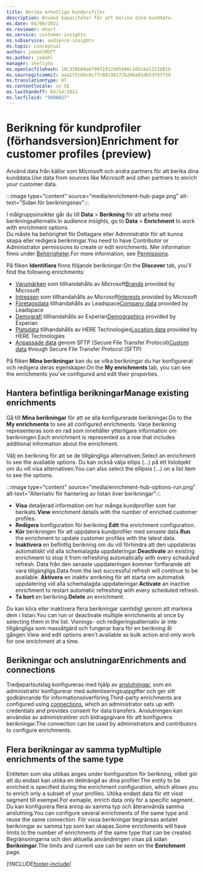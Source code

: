 ```yaml
---
title: Berika enhetliga kundprofiler
description: Använd kapaciteter för att berika dina kunddata.
ms.date: 04/09/2021
ms.reviewer: mhart
ms.service: customer-insights
ms.subservice: audience-insights
ms.topic: conceptual
author: jodahlMSFT
ms.author: jodahl
manager: shellyha
ms.openlocfilehash: 10c338b89a6f9971912d05986c105cba1221b01b
ms.sourcegitcommit: aaa275c60c0c77c88196277b266a91d653f8f759
ms.translationtype: HT
ms.contentlocale: sv-SE
ms.lasthandoff: 04/14/2021
ms.locfileid: "5896027"
---
```

# <a name="enrichment-for-customer-profiles-preview"></a><span data-ttu-id="a1031-103">Berikning för kundprofiler (förhandsversion)</span><span class="sxs-lookup"><span data-stu-id="a1031-103">Enrichment for customer profiles (preview)</span></span>

<span data-ttu-id="a1031-104">Använd data från källor som Microsoft och andra partners för att berika dina kunddata.</span><span class="sxs-lookup"><span data-stu-id="a1031-104">Use data from sources like Microsoft and other partners to enrich your customer data.</span></span>

:::image type="content" source="media/enrichment-hub-page.png" alt-text="Sidan för berikningsnav":::

<span data-ttu-id="a1031-106">I målgruppsinsikter går du till **Data** > **Berikning** för att arbeta med berikningsalternativ.</span><span class="sxs-lookup"><span data-stu-id="a1031-106">In audience insights, go to **Data** > **Enrichment** to work with enrichment options.</span></span>    
<span data-ttu-id="a1031-107">Du måste ha behörighet för Deltagare eller Administratör för att kunna skapa eller redigera berikningar.</span><span class="sxs-lookup"><span data-stu-id="a1031-107">You need to have Contributor or Administrator permissions to create or edit enrichments.</span></span> <span data-ttu-id="a1031-108">Mer information finns under [Behörigheter](permissions.md).</span><span class="sxs-lookup"><span data-stu-id="a1031-108">For more information, see [Permissions](permissions.md).</span></span>

<span data-ttu-id="a1031-109">På fliken **Identifiera** finns följande berikningar:</span><span class="sxs-lookup"><span data-stu-id="a1031-109">On the **Discover** tab, you'll find the following enrichments:</span></span>

- <span data-ttu-id="a1031-110">[Varumärken](enrichment-microsoft.md) som tillhandahålls av Microsoft</span><span class="sxs-lookup"><span data-stu-id="a1031-110">[Brands](enrichment-microsoft.md) provided by Microsoft</span></span>
- <span data-ttu-id="a1031-111">[Intressen](enrichment-microsoft.md) som tillhandahålls av Microsoft</span><span class="sxs-lookup"><span data-stu-id="a1031-111">[Interests](enrichment-microsoft.md) provided by Microsoft</span></span>
- <span data-ttu-id="a1031-112">[Företagsdata](enrichment-leadspace.md) tillhandahålls av Leadspace</span><span class="sxs-lookup"><span data-stu-id="a1031-112">[Company data](enrichment-leadspace.md) provided by Leadspace</span></span>
- <span data-ttu-id="a1031-113">[Demografi](enrichment-experian.md) tillhandahålls av Experian</span><span class="sxs-lookup"><span data-stu-id="a1031-113">[Demographics](enrichment-experian.md) provided by Experian</span></span>
- <span data-ttu-id="a1031-114">[Platsdata](enrichment-here.md) tillhandahålls av HERE Technologies</span><span class="sxs-lookup"><span data-stu-id="a1031-114">[Location data](enrichment-here.md) provided by HERE Technologies</span></span>
- <span data-ttu-id="a1031-115">[Anpassade data](enrichment-SFTP-custom-import.md) genom SFTP (Secure File Transfer Protocol)</span><span class="sxs-lookup"><span data-stu-id="a1031-115">[Custom data](enrichment-SFTP-custom-import.md) through Secure File Transfer Protocol (SFTP)</span></span>

<span data-ttu-id="a1031-116">På fliken **Mina berikningar** kan du se vilka berikningar du har konfigurerat och redigera deras egenskaper.</span><span class="sxs-lookup"><span data-stu-id="a1031-116">On the **My enrichments** tab, you can see the enrichments you've configured and edit their properties.</span></span>

## <a name="manage-existing-enrichments"></a><span data-ttu-id="a1031-117">Hantera befintliga berikningar</span><span class="sxs-lookup"><span data-stu-id="a1031-117">Manage existing enrichments</span></span>

<span data-ttu-id="a1031-118">Gå till **Mina berikningar** för att se alla konfigurerade berikningar.</span><span class="sxs-lookup"><span data-stu-id="a1031-118">Go to the **My enrichments** to see all configured enrichments.</span></span> <span data-ttu-id="a1031-119">Varje berikning representeras som en rad som innehåller ytterligare information om berikningen.</span><span class="sxs-lookup"><span data-stu-id="a1031-119">Each enrichment is represented as a row that includes additional information about the enrichment.</span></span>

<span data-ttu-id="a1031-120">Välj en berikning för att se de tillgängliga alternativen.</span><span class="sxs-lookup"><span data-stu-id="a1031-120">Select an enrichment to see the available options.</span></span> <span data-ttu-id="a1031-121">Du kan också välja ellips (...) på ett listobjekt om du vill visa alternativen.</span><span class="sxs-lookup"><span data-stu-id="a1031-121">You can also select the ellipsis (...) on a list item to see the options.</span></span>

:::image type="content" source="media/enrichment-hub-options-run.png" alt-text="Alternativ för hantering av listan över berikningar":::

- <span data-ttu-id="a1031-123">**Visa** detaljerad information om hur många kundprofiler som har berikats.</span><span class="sxs-lookup"><span data-stu-id="a1031-123">**View** enrichment details with the number of enriched customer profiles.</span></span>
- <span data-ttu-id="a1031-124">**Redigera** konfiguration för berikning.</span><span class="sxs-lookup"><span data-stu-id="a1031-124">**Edit** the enrichment configuration.</span></span>
- <span data-ttu-id="a1031-125">**Kör** berikningen för att uppdatera kundprofiler med senaste data.</span><span class="sxs-lookup"><span data-stu-id="a1031-125">**Run** the enrichment to update customer profiles with the latest data.</span></span>
- <span data-ttu-id="a1031-126">**Inaktivera** en befintlig berikning om du vill förhindra att den uppdateras automatiskt vid alla schemalagda uppdateringar.</span><span class="sxs-lookup"><span data-stu-id="a1031-126">**Deactivate** an existing enrichment to stop it from refreshing automatically with every scheduled refresh.</span></span> <span data-ttu-id="a1031-127">Data från den senaste uppdateringen kommer fortfarande att vara tillgängliga.</span><span class="sxs-lookup"><span data-stu-id="a1031-127">Data from the last successful refresh will continue to be available.</span></span> <span data-ttu-id="a1031-128">**Aktivera** en inaktiv anrikning för att starta om automatisk uppdatering vid alla schemalagda uppdateringar.</span><span class="sxs-lookup"><span data-stu-id="a1031-128">**Activate** an inactive enrichment to restart automatic refreshing with every scheduled refresh.</span></span>
- <span data-ttu-id="a1031-129">**Ta bort** en berikning.</span><span class="sxs-lookup"><span data-stu-id="a1031-129">**Delete** an enrichment.</span></span>

<span data-ttu-id="a1031-130">Du kan köra eller inaktivera flera berikningar samtidigt genom att markera dem i listan.</span><span class="sxs-lookup"><span data-stu-id="a1031-130">You can run or deactivate multiple enrichments at once by selecting them in the list.</span></span> <span data-ttu-id="a1031-131">Visnings- och redigeringsalternativ är inte tillgängliga som massåtgärd och fungerar bara för en berikning åt gången.</span><span class="sxs-lookup"><span data-stu-id="a1031-131">View and edit options aren't available as bulk action and only work for one enrichment at a time.</span></span>

## <a name="enrichments-and-connections"></a><span data-ttu-id="a1031-132">Berikningar och anslutningar</span><span class="sxs-lookup"><span data-stu-id="a1031-132">Enrichments and connections</span></span>

<span data-ttu-id="a1031-133">Tredjepartsutslag konfigureras med hjälp av [anslutningar](connections.md), som en administratör konfigurerar med autentiseringsuppgifter och ger sitt godkännande för informationsöverföring.</span><span class="sxs-lookup"><span data-stu-id="a1031-133">Third-party enrichments are configured using [connections](connections.md), which an administrator sets up with credentials and provides consent for data transfers.</span></span> <span data-ttu-id="a1031-134">Anslutningen kan användas av administratörer och bidragsgivare för att konfigurera berikningar.</span><span class="sxs-lookup"><span data-stu-id="a1031-134">The connection can be used by administrators and contributors to configure enrichments.</span></span>  

## <a name="multiple-enrichments-of-the-same-type"></a><span data-ttu-id="a1031-135">Flera berikningar av samma typ</span><span class="sxs-lookup"><span data-stu-id="a1031-135">Multiple enrichments of the same type</span></span>

<span data-ttu-id="a1031-136">Entiteten som ska utökas anges under konfiguration för berikning, vilket gör att du endast kan utöka en delmängd av dina profiler.</span><span class="sxs-lookup"><span data-stu-id="a1031-136">The entity to be enriched is specified during the enrichment configuration, which allows you to enrich only a subset of your profiles.</span></span> <span data-ttu-id="a1031-137">Utöka endast data för ett visst segment till exempel.</span><span class="sxs-lookup"><span data-stu-id="a1031-137">For exmaple, enrich data only for a specific segment.</span></span> <span data-ttu-id="a1031-138">Du kan konfigurera flera anrop av samma typ och återanvända samma anslutning.</span><span class="sxs-lookup"><span data-stu-id="a1031-138">You can configure several enrichments of the same type and reuse the same connection.</span></span> <span data-ttu-id="a1031-139">För vissa berikningar begränsas antalet berikningar av samma typ som kan skapas.</span><span class="sxs-lookup"><span data-stu-id="a1031-139">Some enrichments will have limits to the number of enrichments of the same type that can be created.</span></span> <span data-ttu-id="a1031-140">Begränsningarna och den aktuella användningen visas på sidan **Berikningar**.</span><span class="sxs-lookup"><span data-stu-id="a1031-140">The limits and current use can be seen on the **Enrichment** page.</span></span>

[!INCLUDE[footer-include](../includes/footer-banner.md)]
